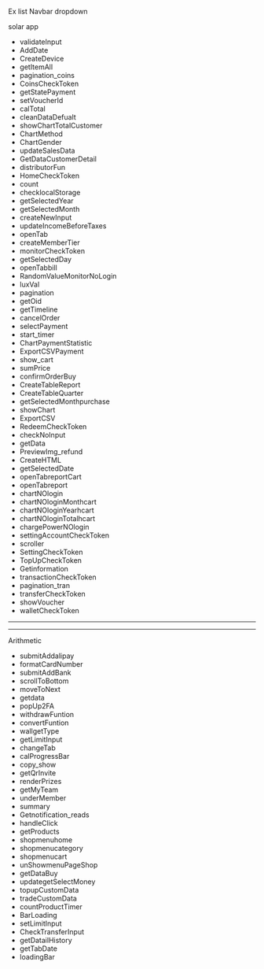 <!-- @format -->

Ex
list Navbar dropdown

solar app

<!-- - validateInput
- AddDate
- CreateDevice
- CreateDevice
- getItemAll
- sentCancelOrder --------------------- PUT
- getRedeemHis --------------------- GET
- pagination_coins
- calPage --------------------- GET
- CoinsCheckToken
- getPointCoins --------------------- GET
- updateDevice --------------------- PUT
- Con --------------------- GET
- getOrder --------------------- GET
- getStatePayment
- setVoucherId
- postOrderNow --------------------- POST
- getAddress --------------------- GET
- getCodeDisCountVoucher --------------------- GET
- getCodeDisCountMember --------------------- GET
- calTotal
- cleanDataDefualt
- GetDataCustomerPurchaseReportStatics --------------------- GET
- showChartTotalCustomer
- ChartMethod
- ChartGender
- updateSalesData
- GetDataCustomerDetail
- GetDataCustomer --------------------- GET
- getDeviceAll --------------------- GET
- distributorFun
- PreviewImg --------------------- PUT
- PreviewImg_2 --------------------- PUT
- CreateDistributor --------------------- POST
- DeleteAddress --------------------- DELETE
- EditAddress --------------------- PUT
- GetAddressID --------------------- GET
- forgotPass --------------------- POST
- sendOTP_Forgot --------------------- POST
- HomeCheckToken
- count
- getProfile --------------------- GET
- sendApi --------------------- POST
- checklocalStorage
- checkSimulated --------------------- GET
- getRecommendProduct --------------------- GET
- getAllProduct --------------------- GET
- checkIn --------------------- POST
- getCheckIn --------------------- GET
- getSelectedYear
- getSelectedMonth
- getIncomeAndExpenditureDetails --------------------- GET
- createNewInput
- updateIncomeBeforeTaxes
- openTab
- GetAddress --------------------- GET
- getMemberTier --------------------- GET
- createMemberTier
- monitorCheckToken
- RestartPin --------------------- PATCH
- GetBill --------------------- GET
- GetSolarDeviceAll --------------------- GET
- GetDataMonitor --------------------- GET
- getSelectedDay
- openTabbill
- RandomValueMonitorNoLogin
- luxVal
- getMyDevice --------------------- GET
- CreateAddress --------------------- POST
- pagination
- GetNotification ---------------------GET
- getOid
- sendRefund --------------------- PUT
- getTimeline
- cancelOrder
- selectPayment
- genQR --------------------- PUT
- start_timer
- AddSlipPayment --------------------- PUT
- UpdateSlipPayment --------------------- PUT
- GetPaymentStatistic --------------------- GET
- ChartPaymentStatistic
- ExportCSVPayment
- showCart --------------------- GET
- show_cart
- update_quantity --------------------- PUT
- delete_id --------------------- DELETE
- sumPrice
- confirmOrder --------------------- POST
- confirmOrderBuy
- getDetailProduct --------------------- PUT
- GetSalesData --------------------- GET
- CreateTableReport
- CreateTableQuarter
- getSelectedMonthpurchase
- showChart
- ExportCSV
- RedeemCheckToken
- checkNoInput
- postRedeem --------------------- POST
- getData
- PreviewImg_refund
- CreateHTML
- GetReportData --------------------- GET
- getSelectedDate
- openTabreportCart
- openTabreport
- chartFlowDay --------------------- GET
- chartFlowMonth --------------------- GET
- chartFlowYear --------------------- GET
- chartFlowTotal --------------------- GET
- chargePower --------------------- GET
- chartNOlogin
- chartNOloginMonthcart
- chartNOloginYearhcart
- chartNOloginTotalhcart
- chargePowerNOlogin
- settingAccountCheckToken
- updateProfile --------------------- PUT
- AddAvatar --------------------- PUT
- UpdateAvatar --------------------- patch
- getAll --------------------- GET
- scroller
- SettingCheckToken
- TopUpCheckToken
- AddSlipPayment --------------------- PUT
- UpdateSlipPayment --------------------- POST
- Getinformation
- transactionCheckToken
- getTransaction --------------------- GET
- pagination_tran
- transferCheckToken
- postTransfer --------------------- POST
- showOrder --------------------- GET
- showVoucher
- walletCheckToken
- getUserData --------------------- GET
- get_dataTransaction --------------------- GET

---

---

Arithmetic

- submitAddalipay
- getFinancialAlipay --------------------- GET
- formatCardNumber
- deleteAlipay --------------------- DELETE
- historyFunction --------------------- GET
- submitAddBank
- getFinancialBank --------------------- GET
- deleteBank --------------------- DELETE
- sendMessage --------------------- POST
- scrollToBottom
- getCheckIn --------------------- GET
- checkInBonus --------------------- POST
- moveToNext
- getdata
- get2FAconvert_DSF --------------------- GET
- popUp2FA
- verify2faconvert_DSF --------------------- POST
- postconvert_DSFCIPS --------------------- POST
- withdrawFuntion
- get2FATrade --------------------- GET
- verify2faTrade --------------------- POST
- postWithdraw --------------------- POST
- convertFuntion
- postConvert --------------------- POST
- wallgetType
- getFinancialPayments --------------------- GET
- getLimitInput
- checkPayMentMethod --------------------- GET
- changeTab
- feedback --------------------- POST
- getInstitution --------------------- GET
- getAnnouncement --------------------- GET
- news --------------------- GET
- first --------------------- POST
- redempiontcode --------------------- POST
- CheckMathCoupon --------------------- GET
- getnewgroup --------------------- GET
- profile_invite --------------------- GET
- getAnnouncement_viewID --------------------- GET
- getAnnouncement_view --------------------- GET
- getHistory --------------------- GET
- profile_invite --------------------- GET
- getVoucherInvite --------------------- GET
- postReceiveVouncher --------------------- POST
- calProgressBar
- copy_show
- getQrInvite
- getlevel --------------------- GET
- fetchPrizes --------------------- GET
- renderPrizes
- postSelectedPrize --------------------- POST
- getUserRoulette --------------------- GET
- luckyLeftData --------------------- GET
- getMyTeam
- underMember
- summary
- Peer_group --------------------- GET
- getMyTeam_3 --------------------- GET
- showNews --------------------- GET
- Getnotification_reads
- allReadNotice --------------------- POST
- markNotificationAsRead --------------------- PATCH
- Getnotifications --------------------- GET
- Profile --------------------- GET
- Team --------------------- GET
- verified_name --------------------- GET
- getVoucherDaily --------------------- GET
- postReceiveVouncher --------------------- POST
- getKfLink --------------------- GET
- handleClick
- Enable2FA --------------------- POST
- get2FA --------------------- GET
- getProducts
- shopmenuhome
- shopmenucategory
- shopmenucart
- unShowmenuPageShop
- getDataBuy
- BuyProduct --------------------- POST
- getVoucherTeam --------------------- GET
- getChannels --------------------- GET
- postTopUp --------------------- POST
- updategetSelectMoney
- getBankAll --------------------- GET
- formatCardNumber
- topupCustomData
- tradeCustomData
- countProductTimer
- getProduct --------------------- GET
- BarLoading
- getHistoryTransaction --------------------- GET
- GetTransferHistory --------------------- GET
- setLimitInput
- CheckTransferInput
- postTransder --------------------- POST
- AddFilesFunc --------------------- PUT
- VerifiedImgAcc --------------------- POST
- Verified_info --------------------- GET
- getDatailHistory
- getTabDate
- getHistoryWithdraw --------------------- GET
- Recieve_DSFCIPS --------------------- GET
- getWallet --------------------- GET
- getAllPoints --------------------- GET
- loadingBar
- verified_wallet --------------------- GET
- getLimitWithdraw --------------------- GET
- loopWithdraw --------------------- GET -->

- validateInput
- AddDate
- CreateDevice
- getItemAll
- pagination_coins
- CoinsCheckToken
- getStatePayment
- setVoucherId
- calTotal
- cleanDataDefualt
- showChartTotalCustomer
- ChartMethod
- ChartGender
- updateSalesData
- GetDataCustomerDetail
- distributorFun
- HomeCheckToken
- count
- checklocalStorage
- getSelectedYear
- getSelectedMonth
- createNewInput
- updateIncomeBeforeTaxes
- openTab
- createMemberTier
- monitorCheckToken
- getSelectedDay
- openTabbill
- RandomValueMonitorNoLogin
- luxVal
- pagination
- getOid
- getTimeline
- cancelOrder
- selectPayment
- start_timer
- ChartPaymentStatistic
- ExportCSVPayment
- show_cart
- sumPrice
- confirmOrderBuy
- CreateTableReport
- CreateTableQuarter
- getSelectedMonthpurchase
- showChart
- ExportCSV
- RedeemCheckToken
- checkNoInput
- getData
- PreviewImg_refund
- CreateHTML
- getSelectedDate
- openTabreportCart
- openTabreport
- chartNOlogin
- chartNOloginMonthcart
- chartNOloginYearhcart
- chartNOloginTotalhcart
- chargePowerNOlogin
- settingAccountCheckToken
- scroller
- SettingCheckToken
- TopUpCheckToken
- Getinformation
- transactionCheckToken
- pagination_tran
- transferCheckToken
- showVoucher
- walletCheckToken

---

---

Arithmetic

- submitAddalipay
- formatCardNumber
- submitAddBank
- scrollToBottom
- moveToNext
- getdata
- popUp2FA
- withdrawFuntion
- convertFuntion
- wallgetType
- getLimitInput
- changeTab
- calProgressBar
- copy_show
- getQrInvite
- renderPrizes
- getMyTeam
- underMember
- summary
- Getnotification_reads
- handleClick
- getProducts
- shopmenuhome
- shopmenucategory
- shopmenucart
- unShowmenuPageShop
- getDataBuy
- updategetSelectMoney
- topupCustomData
- tradeCustomData
- countProductTimer
- BarLoading
- setLimitInput
- CheckTransferInput
- getDatailHistory
- getTabDate
- loadingBar
